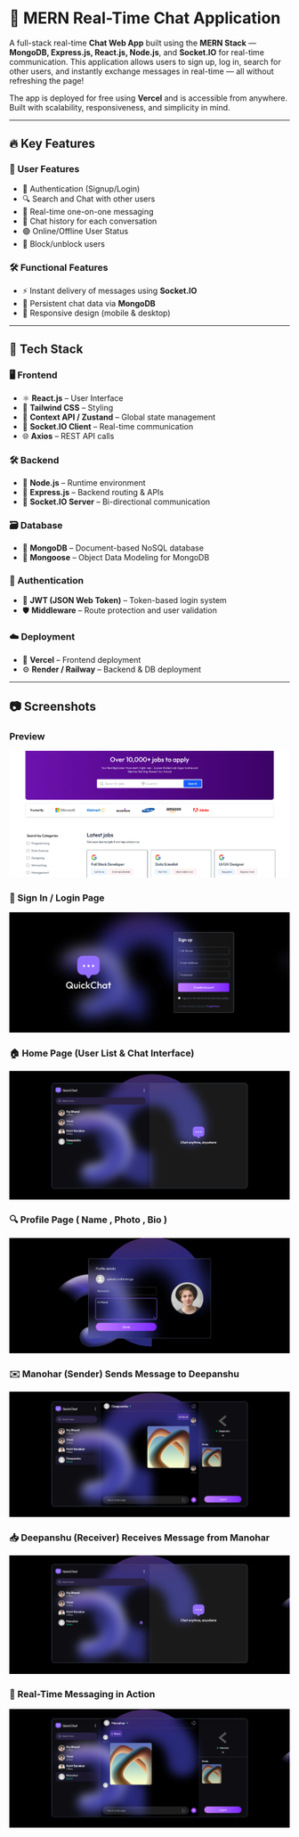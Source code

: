 # 💬 MERN Real-Time Chat Application

A full-stack real-time **Chat Web App** built using the **MERN Stack** — **MongoDB, Express.js, React.js, Node.js**, and **Socket.IO** for real-time communication. This application allows users to sign up, log in, search for other users, and instantly exchange messages in real-time — all without refreshing the page!

The app is deployed for free using **Vercel** and is accessible from anywhere. Built with scalability, responsiveness, and simplicity in mind.

---

## 🔥 Key Features

### 👤 User Features
- 🔐 Authentication (Signup/Login)
- 🔍 Search and Chat with other users
- 💬 Real-time one-on-one messaging
- 🧾 Chat history for each conversation
- 🟢 Online/Offline User Status
- 🚫 Block/unblock users

### 🛠 Functional Features
- ⚡ Instant delivery of messages using **Socket.IO**
- 🔄 Persistent chat data via **MongoDB**
- 📲 Responsive design (mobile & desktop)

---

## 🧰 Tech Stack

### 🖥️ Frontend
- ⚛️ **React.js** – User Interface
- 🎨 **Tailwind CSS** – Styling
- 🧠 **Context API / Zustand** – Global state management
- 📡 **Socket.IO Client** – Real-time communication
- 🌐 **Axios** – REST API calls

### 🛠️ Backend
- 🧠 **Node.js** – Runtime environment
- 🚂 **Express.js** – Backend routing & APIs
- 📡 **Socket.IO Server** – Bi-directional communication

### 🗃️ Database
- 🍃 **MongoDB** – Document-based NoSQL database
- 🧩 **Mongoose** – Object Data Modeling for MongoDB

### 🔐 Authentication
- 🔑 **JWT (JSON Web Token)** – Token-based login system
- 🛡️ **Middleware** – Route protection and user validation

### ☁️ Deployment
- 🎯 **Vercel** – Frontend deployment
- ⚙️ **Render / Railway** – Backend & DB deployment

---
## 📷 Screenshots
### Preview
![preview](preview.png)

### 🔐 Sign In / Login Page  
![Screenshot 1](1.png)

### 🏠 Home Page (User List & Chat Interface)  
![Screenshot 2](2.png)

### 🔍 Profile Page ( Name , Photo , Bio )
![Screenshot 3](3.png)

### ✉️ Manohar (Sender) Sends Message to Deepanshu  
![Screenshot 4](4.png)

### 📥 Deepanshu (Receiver) Receives Message from Manohar  
![Screenshot 5](5.png)

### 💬 Real-Time Messaging in Action  
![Screenshot 6](6.png)



